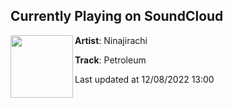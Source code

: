 ## Currently Playing on SoundCloud

[<img align="left" width="100" src="https://i1.sndcdn.com/artworks-7z2ZnT3zZmdf8OBl-k9Umzg-t500x500.jpg">](https://soundcloud.com/ninajirachi/petroleum?in=ninajirachi/sets/second-nature-mixtape)

**Artist**: Ninajirachi 

**Track**: Petroleum

Last updated at 12/08/2022 13:00
